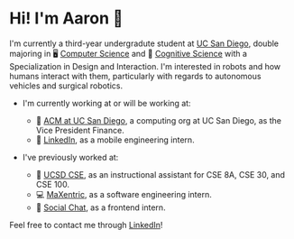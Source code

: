# Hi! I'm Aaron 👋

I'm currently a third-year undergradute student at [UC San Diego](https://ucsd.edu), double majoring in 🖥 [Computer Science](https://cse.ucsd.edu) and 🧠 [Cognitive Science](https://cogsci.ucsd.edu) with a Specialization in Design and Interaction. I'm interested in robots and how humans interact with them, particularly with regards to autonomous vehicles and surgical robotics. 

* I'm currently working at or will be working at:
  * 🔷 [ACM at UC San Diego](https://acmucsd.org), a computing org at UC San Diego, as the Vice President Finance.
  * 🏢 [LinkedIn](https://www.linkedin.com/in/aaron-x-yu/), as a mobile engineering intern.

* I've previously worked at:
  * 🔱 [UCSD CSE](https://cse.ucsd.edu), as an instructional assistant for CSE 8A, CSE 30, and CSE 100.
  * 💻 [MaXentric](https://maxentric.com), as a software engineering intern.
  * 🏢 [Social Chat](https://socialchat.ai), as a frontend intern.
  
Feel free to contact me through [LinkedIn](https://www.linkedin.com/in/aaron-x-yu/)!
